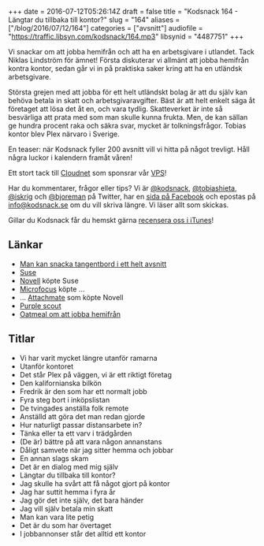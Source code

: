 +++
date = 2016-07-12T05:26:14Z
draft = false
title = "Kodsnack 164 - Längtar du tillbaka till kontor?"
slug = "164"
aliases = ["/blog/2016/07/12/164"]
categories = ["avsnitt"]
audiofile = "https://traffic.libsyn.com/kodsnack/164.mp3"
libsynid = "4487751"
+++

Vi snackar om att jobba hemifrån och att ha en arbetsgivare i utlandet. Tack Niklas Lindström för ämnet! Första diskuterar vi allmänt att jobba hemifrån kontra kontor, sedan går vi in på praktiska saker kring att ha en utländsk arbetsgivare.

Största grejen med att jobba för ett helt utländskt bolag är att du själv kan behöva betala in skatt och arbetsgivaravgifter. Bäst är att helt enkelt säga åt företaget att lösa det åt en, och vara tydlig. Skatteverket är inte så besvärliga att prata med som man skulle kunna frukta. Men, de kan sällan ge hundra procent raka och säkra svar, mycket är tolkningsfrågor. Tobias kontor blev Plex närvaro i Sverige.

En teaser: när Kodsnack fyller 200 avsnitt vill vi hitta på något trevligt. Håll några luckor i kalendern framåt våren!

Ett stort tack till [Cloudnet](http://www.cloudnet.se) som sponsrar vår [VPS](http://en.wikipedia.org/wiki/Virtual_private_server)!

Har du kommentarer, frågor eller tips? Vi är [@kodsnack](https://www.twitter.com/kodsnack), [@tobiashieta](https://www.twitter.com/tobiashieta), [@iskrig](https://www.twitter.com/iskrig) och [@bjoreman](https://www.twitter.com/bjoreman) på Twitter, har en [sida på Facebook](https://www.facebook.com/kodsnack) och epostas på [info@kodsnack.se](mailto:info@kodsnack.se) om du vill skriva längre. Vi läser allt som skickas.

Gillar du Kodsnack får du hemskt gärna [recensera oss i iTunes](http://itunes.apple.com/se/podcast/kodsnack/id561631498?l=en)!

## Länkar ##
* [Man kan snacka tangentbord i ett helt avsnitt](http://kodsnack.se/158/)
* [Suse](https://en.wikipedia.org/wiki/SUSE)
* [Novell](https://en.wikipedia.org/wiki/Novell) köpte Suse
* [Microfocus](https://en.wikipedia.org/wiki/Micro_Focus_International) köpte …
* … [Attachmate](https://en.wikipedia.org/wiki/The_Attachmate_Group) som köpte Novell
* [Purple scout](http://www.purplescout.se/)
* [Oatmeal om att jobba hemifrån](http://theoatmeal.com/comics/working_home)

## Titlar ##
* Vi har varit mycket längre utanför ramarna
* Utanför kontoret
* Det står Plex på väggen, vi är ett riktigt företag
* Den kalifornianska bilkön
* Fredrik är den som har ett normalt jobb
* Fyra steg bort i inköpslistan
* De tvingades anställa folk remote
* Anställd att göra det man redan gjorde
* Hur naturligt passar distansarbete in?
* Tänka eller ta ett varv i trädgården
* (De är) bättre på att vara någon annanstans
* Dåligt samvete när jag sitter hemma och jobbar
* En annan slags skam
* Det är en dialog med mig själv
* Längtar du tillbaka till kontor?
* Jag skulle ha svårt att få något gjort på kontor
* Jag har suttit hemma i fyra år
* Jag gör det inte själv, det bara händer
* Jag vill själv betala min skatt
* Man kan vara lite petig
* Det är du som har övertaget
* I jobbannonser står det alltid ett kontor